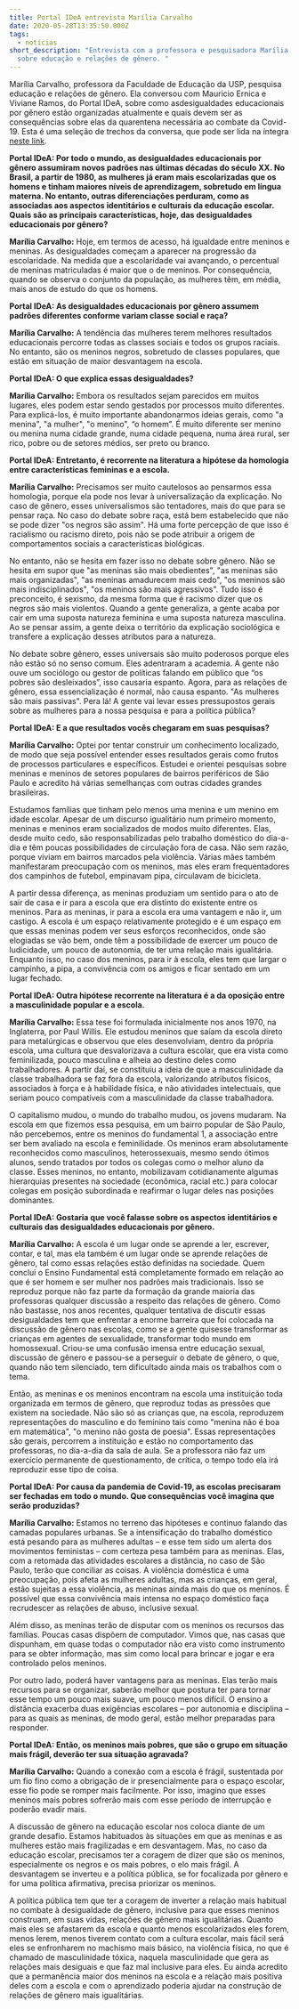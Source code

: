 ```yaml
---
title: Portal IDeA entrevista Marília Carvalho
date: 2020-05-28T13:35:50.000Z
tags:
  - notícias
short_description: "Entrevista com a professora e pesquisadora Marília Carvalho
  sobre educação e relações de gênero. "
---
```

Marília Carvalho, professora da Faculdade de Educação da USP, pesquisa educação e relações de gênero. Ela conversou com Mauricio Ernica e Viviane Ramos, do Portal IDeA, sobre como asdesigualdades educacionais por gênero estão organizadas atualmente e quais devem ser as consequências sobre elas da quarentena necessária ao combate da Covid-19. Esta é uma seleção de trechos da conversa, que pode ser lida na íntegra [neste link](https://portalidea.org.br/pesquisas/entrevistas/).

**Portal IDeA: Por todo o mundo, as desigualdades educacionais por gênero assumiram novos padrões nas últimas décadas do século XX. No Brasil, a partir de 1980, as mulheres já eram mais escolarizadas que os homens e tinham maiores níveis de aprendizagem, sobretudo em língua materna. No entanto, outras diferenciações perduram, como as associadas aos aspectos identitários e culturais da educação escolar. Quais são as principais características, hoje, das desigualdades educacionais por gênero?**

**Marília Carvalho:** Hoje, em termos de acesso, há igualdade entre meninos e meninas. As desigualdades começam a aparecer na progressão da escolaridade. Na medida que a escolaridade vai avançando, o percentual de meninas matriculadas é maior que o de meninos. Por consequência, quando se observa o conjunto da população, as mulheres têm, em média, mais anos de estudo do que os homens.

**Portal IDeA: As desigualdades educacionais por gênero assumem padrões diferentes conforme variam classe social e raça?**

**Marília Carvalho:** A tendência das mulheres terem melhores resultados educacionais percorre todas as classes sociais e todos os grupos raciais. No entanto, são os meninos negros, sobretudo de classes populares, que estão em situação de maior desvantagem na escola.

**Portal IDeA: O que explica essas desigualdades?**

**Marília Carvalho:** Embora os resultados sejam parecidos em muitos lugares, eles podem estar sendo gestados por processos muito diferentes. Para explicá-los, é muito importante abandonarmos ideias gerais, como "a menina", "a mulher", "o menino", “o homem”. É muito diferente ser menino ou menina numa cidade grande, numa cidade pequena, numa área rural, ser rico, pobre ou de setores médios, ser preto ou branco.

**Portal IDeA: Entretanto, é recorrente na literatura a hipótese da homologia entre características femininas e a escola.**

**Marília Carvalho:** Precisamos ser muito cautelosos ao pensarmos essa homologia, porque ela pode nos levar à universalização da explicação. No caso de gênero, esses universalismos são tentadores, mais do que para se pensar raça. No caso do debate sobre raça, está bem estabelecido que não se pode dizer "os negros são assim". Há uma forte percepção de que isso é racialismo ou racismo direto, pois não se pode atribuir a origem de comportamentos sociais a características biológicas.

No entanto, não se hesita em fazer isso no debate sobre gênero. Não se hesita em supor que "as meninas são mais obedientes", "as meninas são mais organizadas", "as meninas amadurecem mais cedo", "os meninos são mais indisciplinados", "os meninos são mais agressivos". Tudo isso é preconceito, é sexismo, da mesma forma que é racismo dizer que os negros são mais violentos. Quando a gente generaliza, a gente acaba por cair em uma suposta natureza feminina e uma suposta natureza masculina. Ao se pensar assim, a gente deixa o território da explicação sociológica e transfere a explicação desses atributos para a natureza.

No debate sobre gênero, esses universais são muito poderosos porque eles não estão só no senso comum. Eles adentraram a academia. A gente não ouve um sociólogo ou gestor de políticas falando em público que “os pobres são desleixados”, isso causaria espanto. Agora, para as relações de gênero, essa essencialização é normal, não causa espanto. "As mulheres são mais passivas". Pera lá! A gente vai levar esses pressupostos gerais sobre as mulheres para a nossa pesquisa e para a política pública?

**Portal IDeA: E a que resultados vocês chegaram em suas pesquisas?**

**Marília Carvalho:** Optei por tentar construir um conhecimento localizado, de modo que seja possível entender esses resultados gerais como frutos de processos particulares e específicos. Estudei e orientei pesquisas sobre meninas e meninos de setores populares de bairros periféricos de São Paulo e acredito há várias semelhanças com outras cidades grandes brasileiras.

Estudamos famílias que tinham pelo menos uma menina e um menino em idade escolar. Apesar de um discurso igualitário num primeiro momento, meninas e meninos eram socializados de modos muito diferentes. Elas, desde muito cedo, são responsabilizadas pelo trabalho doméstico do dia-a-dia e têm poucas possibilidades de circulação fora de casa. Não sem razão, porque viviam em bairros marcados pela violência. Várias mães também manifestaram preocupação com os meninos, mas eles eram frequentadores dos campinhos de futebol, empinavam pipa, circulavam de bicicleta.

A partir dessa diferença, as meninas produziam um sentido para o ato de sair de casa e ir para a escola que era distinto do existente entre os meninos. Para as meninas, ir para a escola era uma vantagem e não ir, um castigo. A escola é um espaço relativamente protegido e é um espaço em que essas meninas podem ver seus esforços reconhecidos, onde são elogiadas se vão bem, onde têm a possibilidade de exercer um pouco de ludicidade, um pouco de autonomia, de ter uma relação mais igualitária. Enquanto isso, no caso dos meninos, para ir à escola, eles tem que largar o campinho, a pipa, a convivência com os amigos e ficar sentado em um lugar fechado.

**Portal IDeA: Outra hipótese recorrente na literatura é a da oposição entre a masculinidade popular e a escola.**

**Marília Carvalho:** Essa tese foi formulada inicialmente nos anos 1970, na Inglaterra, por Paul Willis. Ele estudou meninos que saíam da escola direto para metalúrgicas e observou que eles desenvolviam, dentro da própria escola, uma cultura que desvalorizava a cultura escolar, que era vista como feminilizada, pouco masculina e alheia ao destino deles como trabalhadores. A partir daí, se constituiu a ideia de que a masculinidade da classe trabalhadora se faz fora da escola, valorizando atributos físicos, associados à força e à habilidade física, e não atividades intelectuais, que seriam pouco compatíveis com a masculinidade da classe trabalhadora.

O capitalismo mudou, o mundo do trabalho mudou, os jovens mudaram. Na escola em que fizemos essa pesquisa, em um bairro popular de São Paulo, não percebemos, entre os meninos do fundamental 1, a associação entre ser bem avaliado na escola e feminilidade. Os meninos eram absolutamente reconhecidos como masculinos, heterossexuais, mesmo sendo ótimos alunos, sendo tratados por todos os colegas como o melhor aluno da classe. Esses meninos, no entanto, mobilizavam cotidianamente algumas hierarquias presentes na sociedade (econômica, racial etc.) para colocar colegas em posição subordinada e reafirmar o lugar deles nas posições dominantes.

**Portal IDeA: Gostaria que você falasse sobre os aspectos identitários e culturais das desigualdades educacionais por gênero.**

**Marília Carvalho:** A escola é um lugar onde se aprende a ler, escrever, contar, e tal, mas ela também é um lugar onde se aprende relações de gênero, tal como essas relações estão definidas na sociedade. Quem conclui o Ensino Fundamental está completamente formado em relação ao que é ser homem e ser mulher nos padrões mais tradicionais. Isso se reproduz porque não faz parte da formação da grande maioria das professoras qualquer discussão a respeito das relações de gênero. Como não bastasse, nos anos recentes, qualquer tentativa de discutir essas desigualdades tem que enfrentar a enorme barreira que foi colocada na discussão de gênero nas escolas, como se a gente quisesse transformar as crianças em agentes de sexualidade, transformar todo mundo em homossexual. Criou-se uma confusão imensa entre educação sexual, discussão de gênero e passou-se a perseguir o debate de gênero, o que, quando não tem silenciado, tem dificultado ainda mais os trabalhos com o tema.

Então, as meninas e os meninos encontram na escola uma instituição toda organizada em termos de gênero, que reproduz todas as pressões que existem na sociedade. Não são só as crianças que, na escola, reproduzem representações do masculino e do feminino tais como "menina não é boa em matemática", "o menino não gosta de poesia". Essas representações são gerais, percorrem a instituição e estão no comportamento das professoras, no dia-a-dia da sala de aula. Se a professora não faz um exercício permanente de questionamento, de crítica, o tempo todo ela irá reproduzir esse tipo de coisa.

**Portal IDeA: Por causa da pandemia de Covid-19, as escolas precisaram ser fechadas em todo o mundo. Que consequências você imagina que serão produzidas?**

**Marília Carvalho:** Estamos no terreno das hipóteses e continuo falando das camadas populares urbanas. Se a intensificação do trabalho doméstico está pesando para as mulheres adultas – e esse tem sido um alerta dos movimentos feministas – com certeza pesa também para as meninas. Elas, com a retomada das atividades escolares a distância, no caso de São Paulo, terão que conciliar as coisas. A violência doméstica é uma preocupação, pois afeta as mulheres adultas, mas as crianças, em geral, estão sujeitas a essa violência, as meninas ainda mais do que os meninos. É possível que essa convivência mais intensa no espaço doméstico faça recrudescer as relações de abuso, inclusive sexual.

Além disso, as meninas terão de disputar com os meninos os recursos das famílias. Poucas casas dispõem de computador. Vimos que, nas casas que dispunham, em quase todas o computador não era visto como instrumento para se obter informação, mas sim como local para brincar e jogar e era controlado pelos meninos.

Por outro lado, poderá haver vantagens para as meninas. Elas terão mais recursos para se organizar, saberão melhor que postura ter para tornar esse tempo um pouco mais suave, um pouco menos difícil. O ensino a distância exacerba duas exigências escolares – por autonomia e disciplina – para as quais as meninas, de modo geral, estão melhor preparadas para responder.

**Portal IDeA: Então, os meninos mais pobres, que são o grupo em situação mais frágil, deverão ter sua situação agravada?**

**Marília Carvalho:** Quando a conexão com a escola é frágil, sustentada por um fio fino como a obrigação de ir presencialmente para o espaço escolar, esse fio pode se romper mais facilmente. Por isso, imagino que esses meninos mais pobres sofrerão mais com esse período de interrupção e poderão evadir mais.

A discussão de gênero na educação escolar nos coloca diante de um grande desafio. Estamos habituados às situações em que as meninas e as mulheres estão mais fragilizadas e em desvantagem. Mas, no caso da educação escolar, precisamos ter a coragem de dizer que são os meninos, especialmente os negros e os mais pobres, o elo mais frágil. A desvantagem se inverteu e a política pública, se for focalizada por gênero e for uma política afirmativa, precisa priorizar os meninos.

A política pública tem que ter a coragem de inverter a relação mais habitual no combate à desigualdade de gênero, inclusive para que esses meninos construam, em suas vidas, relações de gênero mais igualitárias. Quanto mais eles se afastarem da escola e quanto menos escolarizados eles forem, menos lerem, menos tiverem contato com a cultura escolar, mais fácil será eles se enfronharem no machismo mais básico, na violência física, no que é chamado de masculinidade tóxica, naquela masculinidade que gera as relações mais desiguais e que faz mal inclusive para eles. Eu ainda acredito que a permanência maior dos meninos na escola e a relação mais positiva deles com a escola e com o aprendizado poderia ajudar na construção de relações de gênero mais igualitárias.

<!--EndFragment-->
